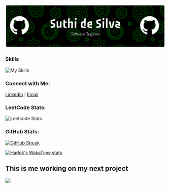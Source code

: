 ![Suthi png](https://github.com/suthidesilva/suthidesilva/blob/main/readme.png)

### Skills
![My Skills](https://go-skill-icons.vercel.app/api/icons?i=python,cs,sqlserver,sqlite,javascript,html,css,r,java,typescript,nodejs,react,dotnet,angular,tensorflow,pytorch,sklearn,bootstrap,jquery,mongodb,postgresql,mysql,azure,aws,git,docker,kubernetes,bash,vscode,github,powershell,windows,linux,ubuntu&titles=true)

### Connect with Me:
[LinkedIn](https://www.linkedin.com/in/desilvasuthira/) | [Email](mailto:suthiradesilva@gmail.com)  


### LeetCode Stats:
![Leetcode Stats](https://leetcard.jacoblin.cool/suthidesilva?ext=activity&theme=dark)

### GitHub Stats:

[![GitHub Streak](https://streak-stats.demolab.com?user=suthidesilva&theme=dracula&hide_border=true)](https://git.io/streak-stats)

[![Harlok's WakaTime stats](https://github-readme-stats.vercel.app/api/wakatime?username=ffflabs&layout=compact&theme=dark)](https://github.com/suthidesilva/github-readme-stats)

## This is me working on my next project

<img src="https://user-images.githubusercontent.com/74038190/225813708-98b745f2-7d22-48cf-9150-083f1b00d6c9.gif" width="1000">
